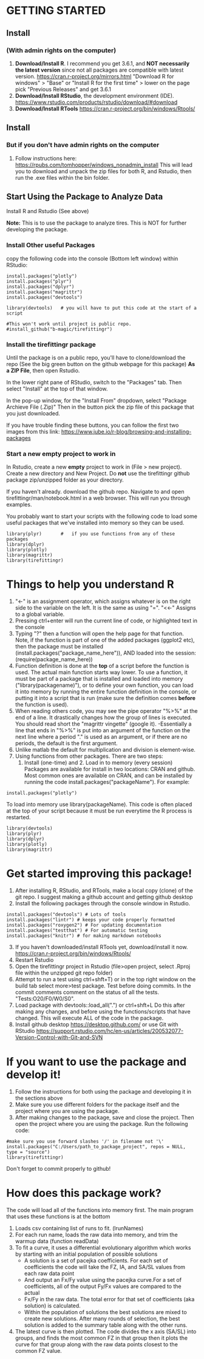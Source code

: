 
# GETTING STARTED
## Install
### (With admin rights on the computer)
1. **Download/Install R**. I recommend you get 3.6.1, and **NOT necessarily the latest
    version** since not all packages are compatible with latest version.
    https://cran.r-project.org/mirrors.html
"Download R for windows" > "Base" or "Install R for the first time" > lower on the page pick "Previous Releases" and get 3.6.1
2. **Download/Install RStudio**, the development environment (IDE). https://www.rstudio.com/products/rstudio/download/#download
3. **Download/Install RTools** https://cran.r-project.org/bin/windows/Rtools/

## Install
### But if you don't have admin rights on the computer
1. Follow instructions here: https://rpubs.com/tomhopper/windows_nonadmin_install
         This will lead you to download and unpack the zip files for both R,
         and Rstudio, then run the .exe files within the bin folder.
         
## Start Using the Package to Analyze Data
Install R and Rstudio (See above) 

**Note:** This is to use the package to analyze tires. This is NOT for further 
developing the package.

### Install Other useful Packages
copy the following code into the console (Bottom left window) within RStudio:
```
install.packages("plotly")
install.packages("plyr")
install.packages("dplyr")
install.packages("magrittr")
install.packages("devtools")

library(devtools)   # you will have to put this code at the start of a script

#This won't work until project is public repo.
#install_github("b-magic/tirefittingr")  
```
### Install the tirefittingr package
Until the package is on a public repo, you'll have to clone/download 
the repo (See the big green button on the github webpage for this package) 
**As a ZIP File**, then open Rstudio.

In the lower right pane of RStudio, switch to the "Packages" tab. Then select 
"Install" at the top of that window. 

In the pop-up window, for the "Install From" dropdown, select "Package 
Archieve File (.Zip)" Then in the button pick the zip file of this package
that you just downloaded.

If you have trouble finding these buttons, you can follow the first two images
from this link: https://www.jube.io/r-blog/browsing-and-installing-packages 

### Start a new empty project to work in
In Rstudio, create a new **empty** project to work in (File > new project).
Create a new directory and New Project. Do **not** use the tirefittingr github
package zip/unzipped folder as your directory.

If you haven't already. download the github repo. 
Navigate to and open tirefittingr/man/notebook.html
in a web browser. This will run you through examples.

You probably want to start your scripts with the following code to 
load some useful packages that we've installed into memory so they 
can be used.

```
library(plyr)       #   if you use functions from any of these packages
library(dplyr)
library(plotly)
library(magrittr)
library(tirefittingr)
```
# Things to help you understand R
1. "<-" is an assignment operator, which assigns whatever is on the right side to the variable on the left. It is the same as using "=". "<<-" Assigns to a global variable.
3. Pressing ctrl+enter will run the current line of code, or highlighted text in the console
4. Typing "?" then a function will open the help page for that function. Note, if the function is part of one of the added packages (ggplot2 etc), then the package must be installed (install.packages("package_name_here")), AND loaded into the session: (require(package_name_here))
5. Function definition is done at the **top** of a script before the function is used. The actual main function starts way lower. 
To use a function, it must be part of a package that is installed and loaded into memory ("library(packagename)"), 
or to define your own function, you can load it into memory by running the entire function definition in the console, or putting 
it into a script that is run (make sure the definition comes **before** the function is used). 
6. When reading others code, you may see the pipe operator "%>%" at the end of a line. It drastically changes how the group of lines is executed. You should read short the "magrittr vingette" (google it).
   -Essentially a line that ends in "%>%" is put into an argument of the function on the next line where a period "." is used as an argument, or if there are no periods, the default is the first argument. 
7. Unlike matlab the default for multiplication and division is element-wise. 
8. Using functions from other packages. There are two steps:
    1. Install (one-time) and 2. Load in to memory (every session)
Packages are available for install in two locations: CRAN and github. Most common ones
are available on CRAN, and can be installed by running the code
install.packages("packageName"). For example:
```
install.packages("plotly")

```
To load into memory use library(packageName).
This code is often placed at the top of your script because it must be run everytime the R process is restarted.
```
library(devtools)
library(plyr)
library(dplyr)
library(plotly)
library(magrittr)
```

# Get started improving this package!
1. After installing R, RStudio, and RTools, make a local copy (clone) of the git repo. 
    I suggest making a github account and getting github desktop
2. Install the following packages through the console window in Rstudio. 
```
install.packages("devtools") # Lots of tools
install.packages("lintr") # keeps your code properly formatted
install.packages("roxygen2") # For updating documentation
install.packages("testthat") # For automatic testing
install.packages("knitr") # for making markdown notebooks
```
3. If you haven't downloaded/install RTools yet, download/install it now. https://cran.r-project.org/bin/windows/Rtools/
4. Restart Rstudio
5. Open the tirefittingr project in Rstudio (file>open project, select .Rproj file 
within the unzipped git repo folder)
6. Attempt to run a test using ctrl+shft+T) or in the top right window on the build tab select more>test package. Test before doing commits. In the commit comments comment on the status of all the tests. "Tests:O20/F0/W0/S0".
7. Load package  with devtools::load_all(".") or ctrl+shft+L
    Do this after making any changes, and before using the functions/scripts that have changed.
    This will execute ALL of the code in the package.
8. Install github desktop https://desktop.github.com/ or use Git with RStudio https://support.rstudio.com/hc/en-us/articles/200532077-Version-Control-with-Git-and-SVN

# If you want to use the package and develop it!
1. Follow the instructions for both using the package and developing it in the sections above
2. Make sure you use different folders for the package itself and the project where you are 
using the package. 
3. After making changes to the package, save and close the project. Then open the project 
where you are using the package. Run the following code:
```
#make sure you use forward slashes '/' in filename not '\'
install.packages("C:/Users/path_to_package_project", repos = NULL, type = "source")
library(tirefittingr)
```
Don't forget to commit properly to github!

# How does this package work?
The code will load all of the functions into memory first. The main program that uses these
functions is at the bottom
1. Loads csv containing list of runs to fit. (lrunNames)
2. For each run name, loads the raw data into memory, and trim the warmup data (function readData)
3. To fit a curve, it uses a differential evolutionary algorithm which works by starting with an initial population of possible solutions
     - A solution is a set of pacejka coefficients. For each set of coefficients the code will take the FZ, IA, and SA/SL values from each raw data point
     - And output an Fx/Fy value using the pacejka curve.For a set of coefficients, all of the output Fy/Fx values are compared to the actual
     - Fx/Fy in the raw data. The total error for that set of coefficients (aka solution) is calculated.
     - Within the population of solutions the best solutions are mixed to create new solutions. After many rounds of selection, the best solution is
     added to the summary table along with the other runs.
4. The latest curve is then plotted. The code divides the x axis (SA/SL) into groups, and finds the most common FZ in that group then it plots the curve for that group along with the raw data points closest to the common FZ value.





